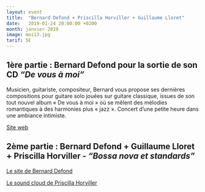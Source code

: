 ```yaml
---
layout: event
title:  "Bernard Defond + Priscilla Horviller + Guillaume Lloret"
date:   2019-01-24 20:00:00 +0200
month: janvier-2019
image: moi13.jpg
tarif: 5€
---
```


## 1ère partie : **Bernard Defond** pour la sortie de son CD *“De vous à moi”*  

Musicien, guitariste, compositeur, Bernard vous propose ses dernières compositions pour guitare solo jouées sur guitare classique, issues de son tout nouvel album « De vous à moi » où se mêlent des mélodies romantiques à des harmonies plus « jazz ». Concert d’une petite heure dans une ambiance intimiste. 

[Site web](www.bernarddefond.com)


## 2ème partie : **Bernard Defond** + **Guillaume Lloret** + **Priscilla Horviller** - *“Bossa nova et standards”*

[Le site de Bernard Defond](http://www.bernarddefond.com/)

[Le sound cloud de Priscilla Horviller](https://soundcloud.com/priscilla-horviller)
